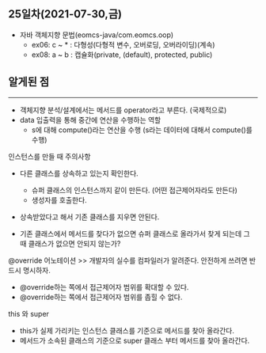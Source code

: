 ## 25일차(2021-07-30,금)

- 자바 객체지향 문법(eomcs-java/com.eomcs.oop)
  - ex06: c ~ \* : 다형성(다형적 변수, 오버로딩, 오버라이딩)(계속)
  - ex08: a ~ b : 캡슐화(private, (default), protected, public)

## 알게된 점

---

- 객체지향 분석/설계에서는 메서드를 operator라고 부른다. (국제적으로)
- data 입출력을 통해 중간에 연산을 수행하는 역할
  - s에 대해 compute()라는 연산을 수행 (s라는 데이터에 대해서 compute()를 수행)

인스턴스를 만들 때 주의사항

- 다른 클래스를 상속하고 있는지 확인한다.

  - 슈퍼 클래스의 인스턴스까지 같이 만든다. (어떤 접근제어자라도 만든다)
  - 생성자를 호출한다.

- 상속받았다고 해서 기존 클래스를 지우면 안된다.
- 기존 클래스에서 메서드를 찾다가 없으면 슈퍼 클래스로 올라가서 찾게 되는데 그 때 클래스가 없으면 안되지 않는가?

@override 어노테이션 >> 개발자의 실수를 컴파일러가 알려준다. 안전하게 쓰려면 반드시 명시하자.

- @override하는 쪽에서 접근제어자 범위를 확대할 수 있다.
- @override하는 쪽에서 접근제어자 범위를 좁힐 수 없다.

this 와 super

- this가 실제 가리키는 인스턴스 클래스를 기준으로 메서드를 찾아 올라간다.
- 메서드가 소속된 클래스의 기준으로 super 클래스 부터 메서드를 찾아 올라간다.
